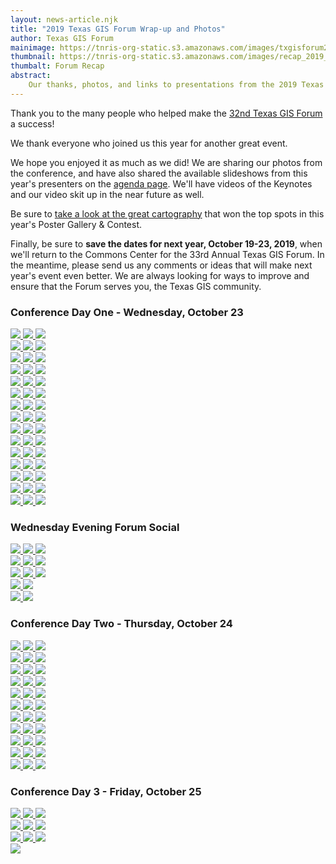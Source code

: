 ```yaml
---
layout: news-article.njk
title: "2019 Texas GIS Forum Wrap-up and Photos"
author: Texas GIS Forum
mainimage: https://tnris-org-static.s3.amazonaws.com/images/txgisforum2019wrapup.jpg
thumbnail: https://tnris-org-static.s3.amazonaws.com/images/recap_2019_th.jpg
thumbalt: Forum Recap
abstract:
    Our thanks, photos, and links to presentations from the 2019 Texas GIS Forum
---
```


<p class="lead">Thank you to the many people who helped make the <a href="/texas-gis-forum/2019">32nd Texas GIS Forum</a> a success!</p>

We thank everyone who joined us this year for another great event.

We hope you enjoyed it as much as we did! We are sharing our photos from the conference, and have also shared the available slideshows from this year's presenters on the [agenda page](/texas-gis-forum/2019/agenda). We'll have videos of the Keynotes and our video skit up in the near future as well.

Be sure to [take a look at the great cartography](/news/2019-11-03/poster-gallery-winners-2019-texas-gis-forum) that won the top spots in this year's Poster Gallery & Contest.

Finally, be sure to **save the dates for next year, October 19-23, 2019**, when we'll return to the Commons Center for the 33rd Annual Texas GIS Forum. In the meantime, please send us any comments or ideas that will make next year's event even better. We are always looking for ways to improve and ensure that the Forum serves you, the Texas GIS community.

### Conference Day One - Wednesday, October 23

<div class="row">
     <a href="https://tnris-org-static.s3.amazonaws.com/images/003_2019_forum.jpg" data-toggle="lightbox" data-gallery="example-gallery" class="col-sm-4" data-title="Conference Day 1 - Wednesday, October 23" data-footer="Director of TNRIS and GIO Richard Wade kicks off the Conference">
        <img class="thumbnail img-responsive" src="https://tnris-org-static.s3.amazonaws.com/images/003_2019_forum.jpg">
    </a>
    <a href="https://tnris-org-static.s3.amazonaws.com/images/004_2019_forum.jpg" data-toggle="lightbox" data-gallery="example-gallery" class="col-sm-4" data-title="Conference Day 1 - Wednesday, October 23" data-footer="Director of TNRIS and GIO Richard Wade kicks off the Conference">
        <img class="thumbnail img-responsive" src="https://tnris-org-static.s3.amazonaws.com/images/004_2019_forum.jpg">
    </a>
    <a href="https://tnris-org-static.s3.amazonaws.com/images/005_2019_forum.jpg" data-toggle="lightbox" data-gallery="example-gallery" class="col-sm-4" data-title="Conference Day 1 - Wednesday, October 23" data-footer="Keynote Speaker - Leon Logothetis, Host of The Kindness Diaries">
        <img class="thumbnail img-responsive" src="https://tnris-org-static.s3.amazonaws.com/images/005_2019_forum.jpg">
    </a>
</div>
<div class="row">
    <a href="https://tnris-org-static.s3.amazonaws.com/images/006_2019_forum.jpg" data-toggle="lightbox" data-gallery="example-gallery" class="col-sm-4" data-title="Conference Day 1 - Wednesday, October 23" data-footer="Keynote Speaker - Leon Logothetis, Host of The Kindness Diaries">
        <img class="thumbnail img-responsive" src="https://tnris-org-static.s3.amazonaws.com/images/006_2019_forum.jpg">
    </a>
    <a href="https://tnris-org-static.s3.amazonaws.com/images/007_2019_forum.jpg" data-toggle="lightbox" data-gallery="example-gallery" class="col-sm-4" data-title="Conference Day 1 - Wednesday, October 23" data-footer="The crowd stands after Leon Logothetis asks if their lives have ever been changed by another person">
            <img class="thumbnail img-responsive" src="https://tnris-org-static.s3.amazonaws.com/images/007_2019_forum.jpg">
    </a>
    <a href="https://tnris-org-static.s3.amazonaws.com/images/008_2019_forum.jpg" data-toggle="lightbox" data-gallery="example-gallery" class="col-sm-4" data-title="Conference Day 1 - Wednesday, October 23" data-footer="An audience member tells Leon what it's like to feel abandoned">
        <img class="thumbnail img-responsive" src="https://tnris-org-static.s3.amazonaws.com/images/008_2019_forum.jpg">
    </a>
</div>
<div class="row">  
  <a href="https://tnris-org-static.s3.amazonaws.com/images/001_2019_forum.jpg" data-toggle="lightbox" data-gallery="example-gallery" class="col-sm-4" data-title="Conference Day 1 - Wednesday, October 23" data-footer="Richard Wade and TWDB Board Member Peter Lake">
      <img class="thumbnail img-responsive" src="https://tnris-org-static.s3.amazonaws.com/images/001_2019_forum.jpg">
  </a>
    <a href="https://tnris-org-static.s3.amazonaws.com/images/002_2019_forum.jpg" data-toggle="lightbox" data-gallery="example-gallery" class="col-sm-4" data-title="Conference Day 1 - Wednesday, October 23" data-footer="TWDB Board Member Peter Lake Loving the Camera">
        <img class="thumbnail img-responsive" src="https://tnris-org-static.s3.amazonaws.com/images/002_2019_forum.jpg">
    </a>
    <a href="https://tnris-org-static.s3.amazonaws.com/images/009_2019_forum.jpg" data-toggle="lightbox" data-gallery="example-gallery" class="col-sm-4" data-title="Conference Day 1 - Wednesday, October 23">
        <img class="thumbnail img-responsive" src="https://tnris-org-static.s3.amazonaws.com/images/009_2019_forum.jpg">
    </a>
</div>
<div class="row">
    <a href="https://tnris-org-static.s3.amazonaws.com/images/010_2019_forum.jpg" data-toggle="lightbox" data-gallery="example-gallery" class="col-sm-4" data-title="Conference Day 1 - Wednesday, October 23" data-footer="At the TNRIS Booth">
        <img class="thumbnail img-responsive" src="https://tnris-org-static.s3.amazonaws.com/images/010_2019_forum.jpg">
    </a>
    <a href="https://tnris-org-static.s3.amazonaws.com/images/011_2019_forum.jpg" data-toggle="lightbox" data-gallery="example-gallery" class="col-sm-4" data-title="Conference Day 1 - Wednesday, October 23" data-footer="At the SCAUG Booth">
        <img class="thumbnail img-responsive" src="https://tnris-org-static.s3.amazonaws.com/images/011_2019_forum.jpg">
    </a>
    <a href="https://tnris-org-static.s3.amazonaws.com/images/012_2019_forum.jpg" data-toggle="lightbox" data-gallery="example-gallery" class="col-sm-4" data-title="Conference Day 1 - Wednesday, October 23" data-footer="At the Surdex Booth">
        <img class="thumbnail img-responsive" src="https://tnris-org-static.s3.amazonaws.com/images/012_2019_forum.jpg">
    </a>
</div>
<div class="row">
    <a href="https://tnris-org-static.s3.amazonaws.com/images/013_2019_forum.jpg" data-toggle="lightbox" data-gallery="example-gallery" class="col-sm-4" data-title="Conference Day 1 - Wednesday, October 23" data-footer="At the Fugro Booth">
            <img class="thumbnail img-responsive" src="https://tnris-org-static.s3.amazonaws.com/images/013_2019_forum.jpg">
        </a>
    <a href="https://tnris-org-static.s3.amazonaws.com/images/014_2019_forum.jpg" data-toggle="lightbox" data-gallery="example-gallery" class="col-sm-4" data-title="Conference Day 1 - Wednesday, October 23" data-footer="At the Tyler Technologies Booth">
        <img class="thumbnail img-responsive" src="https://tnris-org-static.s3.amazonaws.com/images/014_2019_forum.jpg">
    </a>
    <a href="https://tnris-org-static.s3.amazonaws.com/images/015_2019_forum.jpg" data-toggle="lightbox" data-gallery="example-gallery" class="col-sm-4" data-title="Conference Day 1 - Wednesday, October 23" data-footer="Poster Gallery & Contest">
        <img class="thumbnail img-responsive" src="https://tnris-org-static.s3.amazonaws.com/images/015_2019_forum.jpg">
    </a>
</div>
<div class="row">
    <a href="https://tnris-org-static.s3.amazonaws.com/images/016_2019_forum.jpg" data-toggle="lightbox" data-gallery="example-gallery" class="col-sm-4" data-title="Conference Day 1 - Wednesday, October 23" data-footer="Poster Gallery & Contest">
        <img class="thumbnail img-responsive" src="https://tnris-org-static.s3.amazonaws.com/images/016_2019_forum.jpg">
    </a>
    <a href="https://tnris-org-static.s3.amazonaws.com/images/017_2019_forum.jpg" data-toggle="lightbox" data-gallery="example-gallery" class="col-sm-4" data-title="Conference Day 1 - Wednesday, October 23" data-footer="Poster Gallery & Contest">
        <img class="thumbnail img-responsive" src="https://tnris-org-static.s3.amazonaws.com/images/017_2019_forum.jpg">
    </a>
    <a href="https://tnris-org-static.s3.amazonaws.com/images/018_2019_forum.jpg" data-toggle="lightbox" data-gallery="example-gallery" class="col-sm-4" data-title="Conference Day 1 - Wednesday, October 23" data-footer="TWDB Executive Administrator Jeff Walker Admires a Poster">
        <img class="thumbnail img-responsive" src="https://tnris-org-static.s3.amazonaws.com/images/018_2019_forum.jpg">
    </a>
</div>
<div class="row">
    <a href="https://tnris-org-static.s3.amazonaws.com/images/019_2019_forum.jpg" data-toggle="lightbox" data-gallery="example-gallery" class="col-sm-4" data-title="Conference Day 1 - Wednesday, October 23" data-footer="At the Aecom Booth">
        <img class="thumbnail img-responsive" src="https://tnris-org-static.s3.amazonaws.com/images/019_2019_forum.jpg">
    </a>
    <a href="https://tnris-org-static.s3.amazonaws.com/images/020_2019_forum.jpg" data-toggle="lightbox" data-gallery="example-gallery" class="col-sm-4" data-title="Conference Day 1 - Wednesday, October 23" data-footer="At the KCI Booth">
        <img class="thumbnail img-responsive" src="https://tnris-org-static.s3.amazonaws.com/images/020_2019_forum.jpg">
    </a>
    <a href="https://tnris-org-static.s3.amazonaws.com/images/021_2019_forum.jpg" data-toggle="lightbox" data-gallery="example-gallery" class="col-sm-4" data-title="Conference Day 1 - Wednesday, October 23" data-footer="At the Tesselations Booth">
        <img class="thumbnail img-responsive" src="https://tnris-org-static.s3.amazonaws.com/images/021_2019_forum.jpg">
    </a>
</div>
<div class="row">
    <a href="https://tnris-org-static.s3.amazonaws.com/images/022_2019_forum.jpg" data-toggle="lightbox" data-gallery="example-gallery" class="col-sm-4" data-title="Conference Day 1 - Wednesday, October 23" data-footer="At the Miller Booth">
        <img class="thumbnail img-responsive" src="https://tnris-org-static.s3.amazonaws.com/images/022_2019_forum.jpg">
    </a>
    <a href="https://tnris-org-static.s3.amazonaws.com/images/023_2019_forum.jpg" data-toggle="lightbox" data-gallery="example-gallery" class="col-sm-4" data-title="Conference Day 1 - Wednesday, October 23">
        <img class="thumbnail img-responsive" src="https://tnris-org-static.s3.amazonaws.com/images/023_2019_forum.jpg">
    </a>
    <a href="https://tnris-org-static.s3.amazonaws.com/images/024_2019_forum.jpg" data-toggle="lightbox" data-gallery="example-gallery" class="col-sm-4" data-title="Conference Day 1 - Wednesday, October 23" data-footer="At the TNRIS Booth">
        <img class="thumbnail img-responsive" src="https://tnris-org-static.s3.amazonaws.com/images/024_2019_forum.jpg">
    </a>
</div>
<div class="row">
    <a href="https://tnris-org-static.s3.amazonaws.com/images/025_2019_forum.jpg" data-toggle="lightbox" data-gallery="example-gallery" class="col-sm-4" data-title="Conference Day 1 - Wednesday, October 23" data-footer="StratMap celebrates 10 years of the StratMap Contract">
        <img class="thumbnail img-responsive" src="https://tnris-org-static.s3.amazonaws.com/images/025_2019_forum.jpg">
    </a>
    <a href="https://tnris-org-static.s3.amazonaws.com/images/027_2019_forum.jpg" data-toggle="lightbox" data-gallery="example-gallery" class="col-sm-4" data-title="Conference Day 1 - Wednesday, October 23" data-footer="Esri shares how important the DIR contracts are to them">
        <img class="thumbnail img-responsive" src="https://tnris-org-static.s3.amazonaws.com/images/027_2019_forum.jpg">
    </a>
    <a href="https://tnris-org-static.s3.amazonaws.com/images/028_2019_forum.jpg" data-toggle="lightbox" data-gallery="example-gallery" class="col-sm-4" data-title="Conference Day 1 - Wednesday, October 23" data-footer="The Big Tex Auditorium filled with Attendees">
        <img class="thumbnail img-responsive" src="https://tnris-org-static.s3.amazonaws.com/images/028_2019_forum.jpg">
    </a>
</div>
<div class="row">
    <a href="https://tnris-org-static.s3.amazonaws.com/images/029_2019_forum.jpg" data-toggle="lightbox" data-gallery="example-gallery" class="col-sm-4" data-title="Conference Day 1 - Wednesday, October 23" data-footer="Harold Rogers, Bureau of Economic Geology presents in Lil Tex">
        <img class="thumbnail img-responsive" src="https://tnris-org-static.s3.amazonaws.com/images/029_2019_forum.jpg">
    </a>
    <a href="https://tnris-org-static.s3.amazonaws.com/images/030_2019_forum.jpg" data-toggle="lightbox" data-gallery="example-gallery" class="col-sm-4" data-title="Conference Day 1 - Wednesday, October 23" data-footer="DIR talks about the Cooperative Contracts">
        <img class="thumbnail img-responsive" src="https://tnris-org-static.s3.amazonaws.com/images/030_2019_forum.jpg">
    </a>
    <a href="https://tnris-org-static.s3.amazonaws.com/images/031_2019_forum.jpg" data-toggle="lightbox" data-gallery="example-gallery" class="col-sm-4" data-title="Conference Day 1 - Wednesday, October 23" data-footer="DIR talks about the Cooperative Contracts">
        <img class="thumbnail img-responsive" src="https://tnris-org-static.s3.amazonaws.com/images/031_2019_forum.jpg">
    </a>
</div>
<div class="row">
    <a href="https://tnris-org-static.s3.amazonaws.com/images/033_2019_forum.jpg" data-toggle="lightbox" data-gallery="example-gallery" class="col-sm-4" data-title="Conference Day 1 - Wednesday, October 23" data-footer="Esri Platinum Demonstration">
        <img class="thumbnail img-responsive" src="https://tnris-org-static.s3.amazonaws.com/images/033_2019_forum.jpg">
    </a>
    <a href="https://tnris-org-static.s3.amazonaws.com/images/035_2019_forum.jpg" data-toggle="lightbox" data-gallery="example-gallery" class="col-sm-4" data-title="Conference Day 1 - Wednesday, October 23">
        <img class="thumbnail img-responsive" src="https://tnris-org-static.s3.amazonaws.com/images/035_2019_forum.jpg">
    </a>
    <a href="https://tnris-org-static.s3.amazonaws.com/images/035_2019_forum.jpg" data-toggle="lightbox" data-gallery="example-gallery" class="col-sm-4" data-title="Conference Day 1 - Wednesday, October 23">
        <img class="thumbnail img-responsive" src="https://tnris-org-static.s3.amazonaws.com/images/035_2019_forum.jpg">
    </a>
</div>
<div class="row">
    <a href="https://tnris-org-static.s3.amazonaws.com/images/038_2019_forum.jpg" data-toggle="lightbox" data-gallery="example-gallery" class="col-sm-4" data-title="Conference Day 1 - Wednesday, October 23" data-footer="Esri Hands On Learning Lab">
        <img class="thumbnail img-responsive" src="https://tnris-org-static.s3.amazonaws.com/images/038_2019_forum.jpg">
    </a>
    <a href="https://tnris-org-static.s3.amazonaws.com/images/037_2019_forum.jpg" data-toggle="lightbox" data-gallery="example-gallery" class="col-sm-4" data-title="Conference Day 1 - Wednesday, October 23" data-footer="Esri Hands On Learning Lab">
        <img class="thumbnail img-responsive" src="https://tnris-org-static.s3.amazonaws.com/images/037_2019_forum.jpg">
    </a>
    <a href="https://tnris-org-static.s3.amazonaws.com/images/039_2019_forum.jpg" data-toggle="lightbox" data-gallery="example-gallery" class="col-sm-4" data-title="Conference Day 1 - Wednesday, October 23" data-footer="At the Merrick Booth">
        <img class="thumbnail img-responsive" src="https://tnris-org-static.s3.amazonaws.com/images/039_2019_forum.jpg">
    </a>
</div>
<div class="row">
    <a href="https://tnris-org-static.s3.amazonaws.com/images/043_2019_forum.jpg" data-toggle="lightbox" data-gallery="example-gallery" class="col-sm-4" data-title="Conference Day 1 - Wednesday, October 23" data-footer="At the USGS Booth">
        <img class="thumbnail img-responsive" src="https://tnris-org-static.s3.amazonaws.com/images/043_2019_forum.jpg">
    </a>
    <a href="https://tnris-org-static.s3.amazonaws.com/images/040_2019_forum.jpg" data-toggle="lightbox" data-gallery="example-gallery" class="col-sm-4" data-title="Conference Day 1 - Wednesday, October 23" data-footer="Checking out printed maps at Miller Booth">
        <img class="thumbnail img-responsive" src="https://tnris-org-static.s3.amazonaws.com/images/040_2019_forum.jpg">
    </a>
    <a href="https://tnris-org-static.s3.amazonaws.com/images/044_2019_forum.jpg" data-toggle="lightbox" data-gallery="example-gallery" class="col-sm-4" data-title="Conference Day 1 - Wednesday, October 23" data-footer="Keith Dailey of Bexar County Appraisal District">
        <img class="thumbnail img-responsive" src="https://tnris-org-static.s3.amazonaws.com/images/044_2019_forum.jpg">
    </a>
</div>
<div class="row">
    <a href="https://tnris-org-static.s3.amazonaws.com/images/045_2019_forum.jpg" data-toggle="lightbox" data-gallery="example-gallery" class="col-sm-4" data-title="Conference Day 1 - Wednesday, October 23" data-footer="Archaelogical Field School at Palo Duro Canyon">
        <img class="thumbnail img-responsive" src="https://tnris-org-static.s3.amazonaws.com/images/045_2019_forum.jpg">
    </a>
    <a href="https://tnris-org-static.s3.amazonaws.com/images/046_2019_forum.jpg" data-toggle="lightbox" data-gallery="example-gallery" class="col-sm-4" data-title="Conference Day 1 - Wednesday, October 23" data-footer="Michael Shensky of UT Austin Libraries">
        <img class="thumbnail img-responsive" src="https://tnris-org-static.s3.amazonaws.com/images/046_2019_forum.jpg">
    </a>
    <a href="https://tnris-org-static.s3.amazonaws.com/images/047_2019_forum.jpg" data-toggle="lightbox" data-gallery="example-gallery" class="col-sm-4" data-title="Conference Day 1 - Wednesday, October 23" data-footer="Catching up outside Big Tex">
        <img class="thumbnail img-responsive" src="https://tnris-org-static.s3.amazonaws.com/images/047_2019_forum.jpg">
    </a>
</div>
<div class="row">
    <a href="https://tnris-org-static.s3.amazonaws.com/images/048_2019_forum.jpg" data-toggle="lightbox" data-gallery="example-gallery" class="col-sm-4" data-title="Conference Day 1 - Wednesday, October 23">
        <img class="thumbnail img-responsive" src="https://tnris-org-static.s3.amazonaws.com/images/048_2019_forum.jpg">
    </a>
    <a href="https://tnris-org-static.s3.amazonaws.com/images/049_2019_forum.jpg" data-toggle="lightbox" data-gallery="example-gallery" class="col-sm-4" data-title="Conference Day 1 - Wednesday, October 23" data-footer="Carpe Geo Panel with moderator Bill Johnson">
        <img class="thumbnail img-responsive" src="https://tnris-org-static.s3.amazonaws.com/images/049_2019_forum.jpg">
    </a>
    <a href="https://tnris-org-static.s3.amazonaws.com/images/050_2019_forum.jpg" data-toggle="lightbox" data-gallery="example-gallery" class="col-sm-4" data-title="Conference Day 1 - Wednesday, October 23" data-footer="Molly Schar on the Carpe Geo Panel">
        <img class="thumbnail img-responsive" src="https://tnris-org-static.s3.amazonaws.com/images/050_2019_forum.jpg">
    </a>
</div>

### Wednesday Evening Forum Social

<div class="row">
    <a href="https://tnris-org-static.s3.amazonaws.com/images/052_2019_forum.jpg" data-toggle="lightbox" data-gallery="example-gallery" class="col-sm-4" data-title="Wednesday Evening Forum Social">
        <img class="thumbnail img-responsive" src="https://tnris-org-static.s3.amazonaws.com/images/052_2019_forum.jpg">
    </a>
    <a href="https://tnris-org-static.s3.amazonaws.com/images/053_2019_forum.jpg" data-toggle="lightbox" data-gallery="example-gallery" class="col-sm-4" data-title="Wednesday Evening Forum Social">
        <img class="thumbnail img-responsive" src="https://tnris-org-static.s3.amazonaws.com/images/053_2019_forum.jpg">
    </a>
    <a href="https://tnris-org-static.s3.amazonaws.com/images/054_2019_forum.jpg" data-toggle="lightbox" data-gallery="example-gallery" class="col-sm-4" data-title="Wednesday Evening Forum Social">
        <img class="thumbnail img-responsive" src="https://tnris-org-static.s3.amazonaws.com/images/054_2019_forum.jpg">
    </a>
</div>
<div class="row">
    <a href="https://tnris-org-static.s3.amazonaws.com/images/055_2019_forum.jpg" data-toggle="lightbox" data-gallery="example-gallery" class="col-sm-4" data-title="Wednesday Evening Forum Social">
        <img class="thumbnail img-responsive" src="https://tnris-org-static.s3.amazonaws.com/images/055_2019_forum.jpg">
    </a>
    <a href="https://tnris-org-static.s3.amazonaws.com/images/056_2019_forum.jpg" data-toggle="lightbox" data-gallery="example-gallery" class="col-sm-4" data-title="Wednesday Evening Forum Social">
        <img class="thumbnail img-responsive" src="https://tnris-org-static.s3.amazonaws.com/images/056_2019_forum.jpg">
    </a>
    <a href="https://tnris-org-static.s3.amazonaws.com/images/057_2019_forum.jpg" data-toggle="lightbox" data-gallery="example-gallery" class="col-sm-4" data-title="Wednesday Evening Forum Social">
        <img class="thumbnail img-responsive" src="https://tnris-org-static.s3.amazonaws.com/images/057_2019_forum.jpg">
    </a>
</div>
<div class="row">
    <a href="https://tnris-org-static.s3.amazonaws.com/images/058_2019_forum.jpg" data-toggle="lightbox" data-gallery="example-gallery" class="col-sm-4" data-title="Wednesday Evening Forum Social">
        <img class="thumbnail img-responsive" src="https://tnris-org-static.s3.amazonaws.com/images/058_2019_forum.jpg">
    </a>
    <a href="https://tnris-org-static.s3.amazonaws.com/images/059_2019_forum.jpg" data-toggle="lightbox" data-gallery="example-gallery" class="col-sm-4" data-title="Wednesday Evening Forum Social">
        <img class="thumbnail img-responsive" src="https://tnris-org-static.s3.amazonaws.com/images/059_2019_forum.jpg">
    </a>    
    <a href="https://tnris-org-static.s3.amazonaws.com/images/060_2019_forum.jpg" data-toggle="lightbox" data-gallery="example-gallery" class="col-sm-4" data-title="Wednesday Evening Forum Social">
        <img class="thumbnail img-responsive" src="https://tnris-org-static.s3.amazonaws.com/images/060_2019_forum.jpg">
    </a>
</div>
<div class="row">
    <a href="https://tnris-org-static.s3.amazonaws.com/images/063_2019_forum.jpg" data-toggle="lightbox" data-gallery="example-gallery" class="col-sm-4" data-title="Wednesday Evening Forum Social">
        <img class="thumbnail img-responsive" src="https://tnris-org-static.s3.amazonaws.com/images/063_2019_forum.jpg">
    </a>
    <a href="https://tnris-org-static.s3.amazonaws.com/images/062_2019_forum.jpg" data-toggle="lightbox" data-gallery="example-gallery" class="col-sm-4" data-title="Wednesday Evening Forum Social">
        <img class="thumbnail img-responsive" src="https://tnris-org-static.s3.amazonaws.com/images/062_2019_forum.jpg">
    </a>
</div>
<div class="row">
    <a href="https://tnris-org-static.s3.amazonaws.com/images/061_2019_forum.jpg" data-toggle="lightbox" data-gallery="example-gallery" class="col-sm-4" data-title="Wednesday Evening Forum Social">
        <img class="thumbnail img-responsive" src="https://tnris-org-static.s3.amazonaws.com/images/061_2019_forum.jpg">
    </a>
    <a href="https://tnris-org-static.s3.amazonaws.com/images/051_2019_forum.jpg" data-toggle="lightbox" data-gallery="example-gallery" class="col-sm-4" data-title="Wednesday Evening Forum Social">
        <img class="thumbnail img-responsive" src="https://tnris-org-static.s3.amazonaws.com/images/051_2019_forum.jpg">
    </a>
</div>

### Conference Day Two - Thursday, October 24

<div class="row">
    <a href="https://tnris-org-static.s3.amazonaws.com/images/067_2019_forum.jpg" data-toggle="lightbox" data-gallery="example-gallery" class="col-sm-4" data-title="Conference Day Two - Thursday, October 24" data-footer="A makeshift sign announces Leslie Sweet from H-E-B, who stepped in for Justen Noakes">
        <img class="thumbnail img-responsive" src="https://tnris-org-static.s3.amazonaws.com/images/067_2019_forum.jpg">
    </a>
    <a href="https://tnris-org-static.s3.amazonaws.com/images/keynote_leslie_sweet_1.jpg" data-toggle="lightbox" data-gallery="example-gallery" class="col-sm-4" data-title="Conference Day Two - Thursday, October 24" data-footer="Keynote Leslie Sweet, from H-E-B">
        <img class="thumbnail img-responsive" src="https://tnris-org-static.s3.amazonaws.com/images/keynote_leslie_sweet_1.jpg">
    </a>
    <a href="https://tnris-org-static.s3.amazonaws.com/images/keynote_leslie_sweet_2.jpg" data-toggle="lightbox" data-gallery="example-gallery" class="col-sm-4" data-title="Conference Day Two - Thursday, October 24" data-footer="Keynote Leslie Sweet, from H-E-B">
        <img class="thumbnail img-responsive" src="https://tnris-org-static.s3.amazonaws.com/images/keynote_leslie_sweet_2.jpg">
    </a>
</div>

<div class="row">
    <a href="https://tnris-org-static.s3.amazonaws.com/images/064_2019_forum.jpg" data-toggle="lightbox" data-gallery="example-gallery" class="col-sm-4" data-title="Conference Day Two - Thursday, October 24">
        <img class="thumbnail img-responsive" src="https://tnris-org-static.s3.amazonaws.com/images/064_2019_forum.jpg">
    </a>
    <a href="https://tnris-org-static.s3.amazonaws.com/images/065_2019_forum.jpg" data-toggle="lightbox" data-gallery="example-gallery" class="col-sm-4" data-title="Conference Day Two - Thursday, October 24">
        <img class="thumbnail img-responsive" src="https://tnris-org-static.s3.amazonaws.com/images/065_2019_forum.jpg">
    </a>
    <a href="https://tnris-org-static.s3.amazonaws.com/images/066_2019_forum.jpg" data-toggle="lightbox" data-gallery="example-gallery" class="col-sm-4" data-title="Conference Day Two - Thursday, October 24" >
        <img class="thumbnail img-responsive" src="https://tnris-org-static.s3.amazonaws.com/images/066_2019_forum.jpg">
    </a>
</div>
<div class="row">
    <a href="https://tnris-org-static.s3.amazonaws.com/images/068_2019_forum.jpg" data-toggle="lightbox" data-gallery="example-gallery" class="col-sm-4" data-title="Conference Day Two - Thursday, October 24">
        <img class="thumbnail img-responsive" src="https://tnris-org-static.s3.amazonaws.com/images/068_2019_forum.jpg">
    </a>
    <a href="https://tnris-org-static.s3.amazonaws.com/images/069_2019_forum.jpg" data-toggle="lightbox" data-gallery="example-gallery" class="col-sm-4" data-title="Conference Day Two - Thursday, October 24">
        <img class="thumbnail img-responsive" src="https://tnris-org-static.s3.amazonaws.com/images/069_2019_forum.jpg">
    </a>
    <a href="https://tnris-org-static.s3.amazonaws.com/images/070_2019_forum.jpg" data-toggle="lightbox" data-gallery="example-gallery" class="col-sm-4" data-title="Conference Day Two - Thursday, October 24" >
        <img class="thumbnail img-responsive" src="https://tnris-org-static.s3.amazonaws.com/images/070_2019_forum.jpg">
    </a>
</div>
<div class="row">
    <a href="https://tnris-org-static.s3.amazonaws.com/images/071_2019_forum.jpg" data-toggle="lightbox" data-gallery="example-gallery" class="col-sm-4" data-title="Conference Day Two - Thursday, October 24">
        <img class="thumbnail img-responsive" src="https://tnris-org-static.s3.amazonaws.com/images/071_2019_forum.jpg">
    </a>
    <a href="https://tnris-org-static.s3.amazonaws.com/images/072_2019_forum.jpg" data-toggle="lightbox" data-gallery="example-gallery" class="col-sm-4" data-title="Conference Day Two - Thursday, October 24">
        <img class="thumbnail img-responsive" src="https://tnris-org-static.s3.amazonaws.com/images/072_2019_forum.jpg">
    </a>
    <a href="https://tnris-org-static.s3.amazonaws.com/images/073_2019_forum.jpg" data-toggle="lightbox" data-gallery="example-gallery" class="col-sm-4" data-title="Conference Day Two - Thursday, October 24" >
        <img class="thumbnail img-responsive" src="https://tnris-org-static.s3.amazonaws.com/images/073_2019_forum.jpg">
    </a>
</div>
<div class="row">
    <a href="https://tnris-org-static.s3.amazonaws.com/images/074_2019_forum.jpg" data-toggle="lightbox" data-gallery="example-gallery" class="col-sm-4" data-title="Conference Day Two - Thursday, October 24">
        <img class="thumbnail img-responsive" src="https://tnris-org-static.s3.amazonaws.com/images/074_2019_forum.jpg">
    </a>
    <a href="https://tnris-org-static.s3.amazonaws.com/images/075_2019_forum.jpg" data-toggle="lightbox" data-gallery="example-gallery" class="col-sm-4" data-title="Conference Day Two - Thursday, October 24">
        <img class="thumbnail img-responsive" src="https://tnris-org-static.s3.amazonaws.com/images/075_2019_forum.jpg">
    </a>
    <a href="https://tnris-org-static.s3.amazonaws.com/images/076_2019_forum.jpg" data-toggle="lightbox" data-gallery="example-gallery" class="col-sm-4" data-title="Conference Day Two - Thursday, October 24" >
        <img class="thumbnail img-responsive" src="https://tnris-org-static.s3.amazonaws.com/images/076_2019_forum.jpg">
    </a>
</div>
<div class="row">
    <a href="https://tnris-org-static.s3.amazonaws.com/images/077_2019_forum.jpg" data-toggle="lightbox" data-gallery="example-gallery" class="col-sm-4" data-title="Conference Day Two - Thursday, October 24">
        <img class="thumbnail img-responsive" src="https://tnris-org-static.s3.amazonaws.com/images/077_2019_forum.jpg">
    </a>
    <a href="https://tnris-org-static.s3.amazonaws.com/images/078_2019_forum.jpg" data-toggle="lightbox" data-gallery="example-gallery" class="col-sm-4" data-title="Conference Day Two - Thursday, October 24">
        <img class="thumbnail img-responsive" src="https://tnris-org-static.s3.amazonaws.com/images/078_2019_forum.jpg">
    </a>
    <a href="https://tnris-org-static.s3.amazonaws.com/images/079_2019_forum.jpg" data-toggle="lightbox" data-gallery="example-gallery" class="col-sm-4" data-title="Conference Day Two - Thursday, October 24" >
        <img class="thumbnail img-responsive" src="https://tnris-org-static.s3.amazonaws.com/images/079_2019_forum.jpg">
    </a>
</div>
<div class="row">
    <a href="https://tnris-org-static.s3.amazonaws.com/images/080_2019_forum.jpg" data-toggle="lightbox" data-gallery="example-gallery" class="col-sm-4" data-title="Conference Day Two - Thursday, October 24">
        <img class="thumbnail img-responsive" src="https://tnris-org-static.s3.amazonaws.com/images/080_2019_forum.jpg">
    </a>
    <a href="https://tnris-org-static.s3.amazonaws.com/images/082_2019_forum.jpg" data-toggle="lightbox" data-gallery="example-gallery" class="col-sm-4" data-title="Conference Day Two - Thursday, October 24" >
        <img class="thumbnail img-responsive" src="https://tnris-org-static.s3.amazonaws.com/images/082_2019_forum.jpg">
    </a>
    <a href="https://tnris-org-static.s3.amazonaws.com/images/081_2019_forum.jpg" data-toggle="lightbox" data-gallery="example-gallery" class="col-sm-4" data-title="Conference Day Two - Thursday, October 24">
        <img class="thumbnail img-responsive" src="https://tnris-org-static.s3.amazonaws.com/images/081_2019_forum.jpg">
    </a>
</div>
<div class="row">
    <a href="https://tnris-org-static.s3.amazonaws.com/images/083_2019_forum.jpg" data-toggle="lightbox" data-gallery="example-gallery" class="col-sm-4" data-title="Conference Day Two - Thursday, October 24">
        <img class="thumbnail img-responsive" src="https://tnris-org-static.s3.amazonaws.com/images/083_2019_forum.jpg">
    </a>
    <a href="https://tnris-org-static.s3.amazonaws.com/images/084_2019_forum.jpg" data-toggle="lightbox" data-gallery="example-gallery" class="col-sm-4" data-title="Conference Day Two - Thursday, October 24">
        <img class="thumbnail img-responsive" src="https://tnris-org-static.s3.amazonaws.com/images/084_2019_forum.jpg">
    </a>
    <a href="https://tnris-org-static.s3.amazonaws.com/images/085_2019_forum.jpg" data-toggle="lightbox" data-gallery="example-gallery" class="col-sm-4" data-title="Conference Day Two - Thursday, October 24" >
        <img class="thumbnail img-responsive" src="https://tnris-org-static.s3.amazonaws.com/images/085_2019_forum.jpg">
    </a>
</div>
<div class="row">
    <a href="https://tnris-org-static.s3.amazonaws.com/images/086_2019_forum.jpg" data-toggle="lightbox" data-gallery="example-gallery" class="col-sm-4" data-title="Conference Day Two - Thursday, October 24">
        <img class="thumbnail img-responsive" src="https://tnris-org-static.s3.amazonaws.com/images/086_2019_forum.jpg">
    </a>
    <a href="https://tnris-org-static.s3.amazonaws.com/images/087_2019_forum.jpg" data-toggle="lightbox" data-gallery="example-gallery" class="col-sm-4" data-title="Conference Day Two - Thursday, October 24">
        <img class="thumbnail img-responsive" src="https://tnris-org-static.s3.amazonaws.com/images/087_2019_forum.jpg">
    </a>
    <a href="https://tnris-org-static.s3.amazonaws.com/images/088_2019_forum.jpg" data-toggle="lightbox" data-gallery="example-gallery" class="col-sm-4" data-title="Conference Day Two - Thursday, October 24" >
        <img class="thumbnail img-responsive" src="https://tnris-org-static.s3.amazonaws.com/images/088_2019_forum.jpg">
    </a>
</div>
<div class="row">
    <a href="https://tnris-org-static.s3.amazonaws.com/images/089_2019_forum.jpg" data-toggle="lightbox" data-gallery="example-gallery" class="col-sm-4" data-title="Conference Day Two - Thursday, October 24">
        <img class="thumbnail img-responsive" src="https://tnris-org-static.s3.amazonaws.com/images/089_2019_forum.jpg">
    </a>
    <a href="https://tnris-org-static.s3.amazonaws.com/images/091_2019_forum.jpg" data-toggle="lightbox" data-gallery="example-gallery" class="col-sm-4" data-title="Conference Day Two - Thursday, October 24">
        <img class="thumbnail img-responsive" src="https://tnris-org-static.s3.amazonaws.com/images/091_2019_forum.jpg">
    </a>
    <a href="https://tnris-org-static.s3.amazonaws.com/images/092_2019_forum.jpg" data-toggle="lightbox" data-gallery="example-gallery" class="col-sm-4" data-title="Conference Day Two - Thursday, October 24" >
        <img class="thumbnail img-responsive" src="https://tnris-org-static.s3.amazonaws.com/images/092_2019_forum.jpg">
    </a>
</div>
<div class="row">
    <a href="https://tnris-org-static.s3.amazonaws.com/images/093_2019_forum.jpg" data-toggle="lightbox" data-gallery="example-gallery" class="col-sm-4" data-title="Conference Day Two - Thursday, October 24">
        <img class="thumbnail img-responsive" src="https://tnris-org-static.s3.amazonaws.com/images/093_2019_forum.jpg">
    </a>
    <a href="https://tnris-org-static.s3.amazonaws.com/images/094_2019_forum.jpg" data-toggle="lightbox" data-gallery="example-gallery" class="col-sm-4" data-title="Conference Day Two - Thursday, October 24">
        <img class="thumbnail img-responsive" src="https://tnris-org-static.s3.amazonaws.com/images/094_2019_forum.jpg">
    </a>
    <a href="https://tnris-org-static.s3.amazonaws.com/images/095_2019_forum.jpg" data-toggle="lightbox" data-gallery="example-gallery" class="col-sm-4" data-title="Conference Day Two - Thursday, October 24" >
        <img class="thumbnail img-responsive" src="https://tnris-org-static.s3.amazonaws.com/images/095_2019_forum.jpg">
    </a>
</div>

### Conference Day 3 - Friday, October 25

<div class="row">
    <a href="https://tnris-org-static.s3.amazonaws.com/images/099_2019_forum.jpg" data-toggle="lightbox" data-gallery="example-gallery" class="col-sm-4" data-title="State of the State - Friday, October 25">
        <img class="thumbnail img-responsive" src="https://tnris-org-static.s3.amazonaws.com/images/099_2019_forum.jpg">
    </a>
    <a href="https://tnris-org-static.s3.amazonaws.com/images/098_2019_forum.jpg" data-toggle="lightbox" data-gallery="example-gallery" class="col-sm-4" data-title="State of the State - Friday, October 25">
        <img class="thumbnail img-responsive" src="https://tnris-org-static.s3.amazonaws.com/images/098_2019_forum.jpg">
    </a>
    <a href="https://tnris-org-static.s3.amazonaws.com/images/096_2019_forum.jpg" data-toggle="lightbox" data-gallery="example-gallery" class="col-sm-4" data-title="State of the State - Friday, October 25" >
        <img class="thumbnail img-responsive" src="https://tnris-org-static.s3.amazonaws.com/images/096_2019_forum.jpg">
    </a>
</div>
<div class="row">
    <a href="https://tnris-org-static.s3.amazonaws.com/images/097_2019_forum.jpg" data-toggle="lightbox" data-gallery="example-gallery" class="col-sm-4" data-title="State of the State - Friday, October 25">
        <img class="thumbnail img-responsive" src="https://tnris-org-static.s3.amazonaws.com/images/097_2019_forum.jpg">
    </a>
    <a href="https://tnris-org-static.s3.amazonaws.com/images/100_2019_forum.jpg" data-toggle="lightbox" data-gallery="example-gallery" class="col-sm-4" data-title="State of the State - Friday, October 25">
        <img class="thumbnail img-responsive" src="https://tnris-org-static.s3.amazonaws.com/images/100_2019_forum.jpg">
    </a>
    <a href="https://tnris-org-static.s3.amazonaws.com/images/101_2019_forum.jpg" data-toggle="lightbox" data-gallery="example-gallery" class="col-sm-4" data-title="State of the State - Friday, October 25" >
        <img class="thumbnail img-responsive" src="https://tnris-org-static.s3.amazonaws.com/images/101_2019_forum.jpg">
    </a>
</div>
<div class="row">
    <a href="https://tnris-org-static.s3.amazonaws.com/images/102_2019_forum.jpg" data-toggle="lightbox" data-gallery="example-gallery" class="col-sm-4" data-title="State of the State - Friday, October 25">
        <img class="thumbnail img-responsive" src="https://tnris-org-static.s3.amazonaws.com/images/102_2019_forum.jpg">
    </a>
    <a href="https://tnris-org-static.s3.amazonaws.com/images/103_2019_forum.jpg" data-toggle="lightbox" data-gallery="example-gallery" class="col-sm-4" data-title="State of the State - Friday, October 25">
        <img class="thumbnail img-responsive" src="https://tnris-org-static.s3.amazonaws.com/images/103_2019_forum.jpg">
    </a>
    <a href="https://tnris-org-static.s3.amazonaws.com/images/104_2019_forum.jpg" data-toggle="lightbox" data-gallery="example-gallery" class="col-sm-4" data-title="State of the State - Friday, October 25" >
        <img class="thumbnail img-responsive" src="https://tnris-org-static.s3.amazonaws.com/images/104_2019_forum.jpg">
    </a>
</div>
<div class="row">
    <a href="https://tnris-org-static.s3.amazonaws.com/images/105_2019_forum.jpg" data-toggle="lightbox" data-gallery="example-gallery" class="col-sm-4" data-title="State of the State - Friday, October 25">
        <img class="thumbnail img-responsive" src="https://tnris-org-static.s3.amazonaws.com/images/105_2019_forum.jpg">
    </a>
</div>

